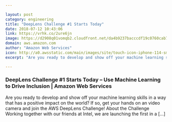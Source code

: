 ```yaml
---

layout: post
category: engineering
title: "DeepLens Challenge #1 Starts Today"
date: 2018-07-12 10:43:06
link: https://vrhk.co/2ure6jn
image: https://d2908q01vomqb2.cloudfront.net/da4b9237bacccdf19c0760cab7aec4a8359010b0/2018/07/03/deeplens-challenge-3-1.jpg
domain: aws.amazon.com
author: "Amazon Web Services"
icon: http://a0.awsstatic.com/main/images/site/touch-icon-iphone-114-smile.png
excerpt: "Are you ready to develop and show off your machine learning skills in a way that has a positive impact on the world? If so, get your hands on an video camera and join the AWS DeepLens Challenge! About the Challenge Working together with our friends at Intel, we are launching the first in a […]"

---
```


### DeepLens Challenge #1 Starts Today – Use Machine Learning to Drive Inclusion | Amazon Web Services

Are you ready to develop and show off your machine learning skills in a way that has a positive impact on the world? If so, get your hands on an video camera and join the AWS DeepLens Challenge! About the Challenge Working together with our friends at Intel, we are launching the first in a […]